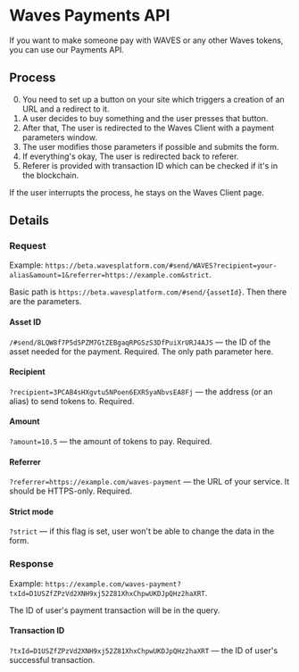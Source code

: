 # Waves Payments API

If you want to make someone pay with WAVES or any other Waves tokens, you can use our Payments API.

## Process

0. You need to set up a button on your site which triggers a creation of an URL and a redirect to it.
1. A user decides to buy something and the user presses that button.
2. After that, The user is redirected to the Waves Client with a payment parameters window.
3. The user modifies those parameters if possible and submits the form.
4. If everything's okay, The user is redirected back to referer.
5. Referer is provided with transaction ID which can be checked if it's in the blockchain.

If the user interrupts the process, he stays on the Waves Client page.

## Details

### Request

Example: `https://beta.wavesplatform.com/#send/WAVES?recipient=your-alias&amount=1&referrer=https://example.com&strict`.

Basic path is `https://beta.wavesplatform.com/#send/{assetId}`. Then there are the parameters.

#### Asset ID

`/#send/8LQW8f7P5d5PZM7GtZEBgaqRPGSzS3DfPuiXrURJ4AJS` — the ID of the asset needed for the payment. Required. The only path parameter here.

#### Recipient

`?recipient=3PCAB4sHXgvtu5NPoen6EXR5yaNbvsEA8Fj` — the address (or an alias) to send tokens to. Required.

#### Amount

`?amount=10.5` — the amount of tokens to pay. Required.

#### Referrer

`?referrer=https://example.com/waves-payment` — the URL of your service. It should be HTTPS-only. Required.

#### Strict mode

`?strict` — if this flag is set, user won't be able to change the data in the form.

### Response

Example: `https://example.com/waves-payment?txId=D1USZfZPzVd2XNH9xj52Z81XhxChpwUKDJpQHz2haXRT`.

The ID of user's payment transaction will be in the query.

#### Transaction ID

`?txId=D1USZfZPzVd2XNH9xj52Z81XhxChpwUKDJpQHz2haXRT` — the ID of user's successful transaction.

